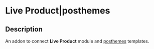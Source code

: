 # Live Product|posthemes

## Description
An addon to connect **Live Product** module and [posthemes](https://themeforest.net/collections/5040952-responsive-opencart-themes) templates.
